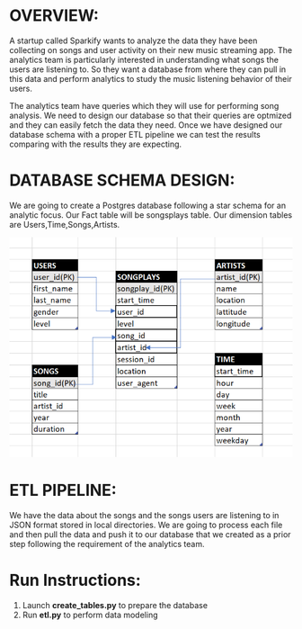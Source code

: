 # OVERVIEW:
A startup called Sparkify wants to analyze the data they have been collecting on songs and user activity on their new music streaming app. 
The analytics team is particularly interested in understanding what songs the users are listening to. So they want a database from where they can pull in this data and perform analytics to study the music listening behavior of their users. 

The analytics team have queries which they will use for performing song analysis. We need to design our database so that their queries are optmized and they can easily fetch the data they need. Once we have designed our database schema with a proper ETL pipeline we can test the results comparing with the results they are expecting.


# DATABASE SCHEMA DESIGN:
We are going to create a Postgres database following a star schema for an analytic focus. Our Fact table will be songsplays table. Our dimension tables are Users,Time,Songs,Artists.

![Song ERD](./Capture.PNG)


# ETL PIPELINE:
We have the data about the songs and the songs users are listening to in JSON format stored in local directories. We are going to process each file and then pull the data and push it to our database that we created as a prior step following the requirement of the analytics team.

# Run Instructions:
1. Launch **create_tables.py** to prepare the database
2. Run **etl.py** to perform data modeling
